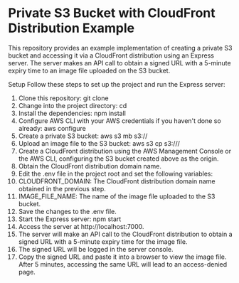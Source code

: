 
# Private S3 Bucket with CloudFront Distribution Example

This repository provides an example implementation of creating a private S3 bucket and accessing it via a CloudFront distribution using an Express server. The server makes an API call to obtain a signed URL with a 5-minute expiry time to an image file uploaded on the S3 bucket.


Setup
Follow these steps to set up the project and run the Express server:

1. Clone this repository: git clone <repository-url>
2. Change into the project directory: cd <repository-folder>
3. Install the dependencies: npm install
4. Configure AWS CLI with your AWS credentials if you haven't done so already: aws configure
5. Create a private S3 bucket: aws s3 mb s3://<bucket-name>
6. Upload an image file to the S3 bucket: aws s3 cp <local-file-path> s3://<bucket-name>/<image-file-name>
7. Create a CloudFront distribution using the AWS Management Console or the AWS CLI, configuring the S3 bucket created above as the origin.
8. Obtain the CloudFront distribution domain name.
9. Edit the .env file in the project root and set the following variables:
10. CLOUDFRONT_DOMAIN: The CloudFront distribution domain name obtained in the previous step.
11. IMAGE_FILE_NAME: The name of the image file uploaded to the S3 bucket.
12. Save the changes to the .env file.
13. Start the Express server: npm start
14. Access the server at http://localhost:7000.
15. The server will make an API call to the CloudFront distribution to obtain a signed URL with a 5-minute expiry time for the image file.
16. The signed URL will be logged in the server console.
17. Copy the signed URL and paste it into a browser to view the image file. After 5 minutes, accessing the same URL will lead to an access-denied page.
